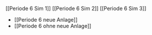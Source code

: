 [[Periode 6 Sim 1]]
[[Periode 6 Sim 2]]
[[Periode 6 Sim 3]]
- [[Periode 6 neue Anlage]]
- [[Periode 6 ohne neue Anlage]]
